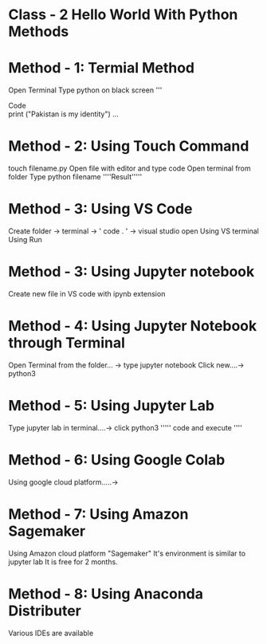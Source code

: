 # Class - 2 Hello World With Python Methods
# Method  - 1: Termial Method 
Open Terminal
Type python on black screen
'''

Code   
print ("Pakistan is my identity")
...


# Method - 2: Using Touch Command
touch filename.py
Open file with editor and type code
Open terminal from folder
Type python filename 
''''Result'''''

# Method - 3: Using VS Code
Create folder -> terminal -> ' code . ' -> visual studio open
Using VS terminal
Using Run

# Method - 3: Using Jupyter notebook
Create new file in VS code with ipynb extension

# Method - 4: Using Jupyter Notebook through Terminal
Open Terminal from the folder... -> type jupyter notebook
Click new....-> python3

# Method - 5: Using Jupyter Lab
Type jupyter lab in terminal....-> click python3
''''' code and execute ''''

# Method - 6: Using Google Colab
Using google cloud platform.....-> 

# Method - 7: Using Amazon Sagemaker
Using Amazon cloud platform "Sagemaker"
It's environment is similar to jupyter lab
It is free for 2 months.

# Method - 8: Using Anaconda Distributer
Various IDEs are available 